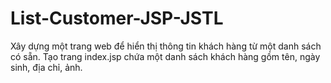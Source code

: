 # List-Customer-JSP-JSTL
Xây dựng một trang web để hiển thị thông tin khách hàng từ một danh sách có sẵn. Tạo trang index.jsp chứa một danh sách khách hàng gồm tên, ngày sinh, địa chỉ, ảnh.
